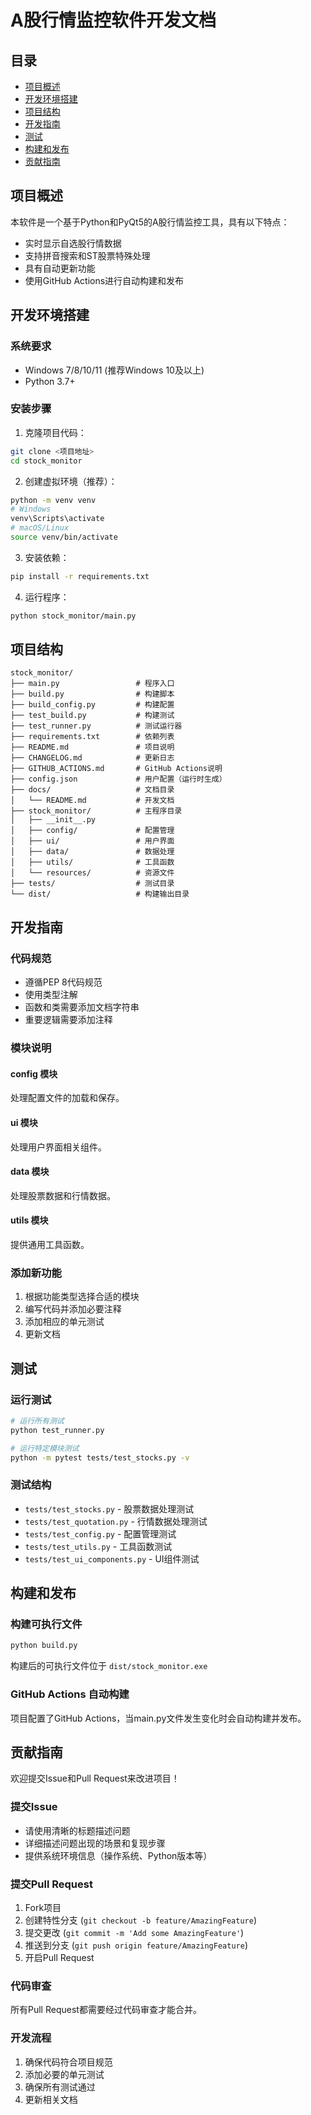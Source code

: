 # A股行情监控软件开发文档

## 目录

- [项目概述](#项目概述)
- [开发环境搭建](#开发环境搭建)
- [项目结构](#项目结构)
- [开发指南](#开发指南)
- [测试](#测试)
- [构建和发布](#构建和发布)
- [贡献指南](#贡献指南)

## 项目概述

本软件是一个基于Python和PyQt5的A股行情监控工具，具有以下特点：
- 实时显示自选股行情数据
- 支持拼音搜索和ST股票特殊处理
- 具有自动更新功能
- 使用GitHub Actions进行自动构建和发布

## 开发环境搭建

### 系统要求

- Windows 7/8/10/11 (推荐Windows 10及以上)
- Python 3.7+

### 安装步骤

1. 克隆项目代码：
```bash
git clone <项目地址>
cd stock_monitor
```

2. 创建虚拟环境（推荐）：
```bash
python -m venv venv
# Windows
venv\Scripts\activate
# macOS/Linux
source venv/bin/activate
```

3. 安装依赖：
```bash
pip install -r requirements.txt
```

4. 运行程序：
```bash
python stock_monitor/main.py
```

## 项目结构

```
stock_monitor/
├── main.py                 # 程序入口
├── build.py                # 构建脚本
├── build_config.py         # 构建配置
├── test_build.py           # 构建测试
├── test_runner.py          # 测试运行器
├── requirements.txt        # 依赖列表
├── README.md               # 项目说明
├── CHANGELOG.md            # 更新日志
├── GITHUB_ACTIONS.md       # GitHub Actions说明
├── config.json             # 用户配置（运行时生成）
├── docs/                   # 文档目录
│   └── README.md           # 开发文档
├── stock_monitor/          # 主程序目录
│   ├── __init__.py
│   ├── config/             # 配置管理
│   ├── ui/                 # 用户界面
│   ├── data/               # 数据处理
│   ├── utils/              # 工具函数
│   └── resources/          # 资源文件
├── tests/                  # 测试目录
└── dist/                   # 构建输出目录
```

## 开发指南

### 代码规范

- 遵循PEP 8代码规范
- 使用类型注解
- 函数和类需要添加文档字符串
- 重要逻辑需要添加注释

### 模块说明

#### config 模块
处理配置文件的加载和保存。

#### ui 模块
处理用户界面相关组件。

#### data 模块
处理股票数据和行情数据。

#### utils 模块
提供通用工具函数。

### 添加新功能

1. 根据功能类型选择合适的模块
2. 编写代码并添加必要注释
3. 添加相应的单元测试
4. 更新文档

## 测试

### 运行测试

```bash
# 运行所有测试
python test_runner.py

# 运行特定模块测试
python -m pytest tests/test_stocks.py -v
```

### 测试结构

- `tests/test_stocks.py` - 股票数据处理测试
- `tests/test_quotation.py` - 行情数据处理测试
- `tests/test_config.py` - 配置管理测试
- `tests/test_utils.py` - 工具函数测试
- `tests/test_ui_components.py` - UI组件测试

## 构建和发布

### 构建可执行文件

```bash
python build.py
```

构建后的可执行文件位于 `dist/stock_monitor.exe`

### GitHub Actions 自动构建

项目配置了GitHub Actions，当main.py文件发生变化时会自动构建并发布。

## 贡献指南

欢迎提交Issue和Pull Request来改进项目！

### 提交Issue

- 请使用清晰的标题描述问题
- 详细描述问题出现的场景和复现步骤
- 提供系统环境信息（操作系统、Python版本等）

### 提交Pull Request

1. Fork项目
2. 创建特性分支 (`git checkout -b feature/AmazingFeature`)
3. 提交更改 (`git commit -m 'Add some AmazingFeature'`)
4. 推送到分支 (`git push origin feature/AmazingFeature`)
5. 开启Pull Request

### 代码审查

所有Pull Request都需要经过代码审查才能合并。

### 开发流程

1. 确保代码符合项目规范
2. 添加必要的单元测试
3. 确保所有测试通过
4. 更新相关文档